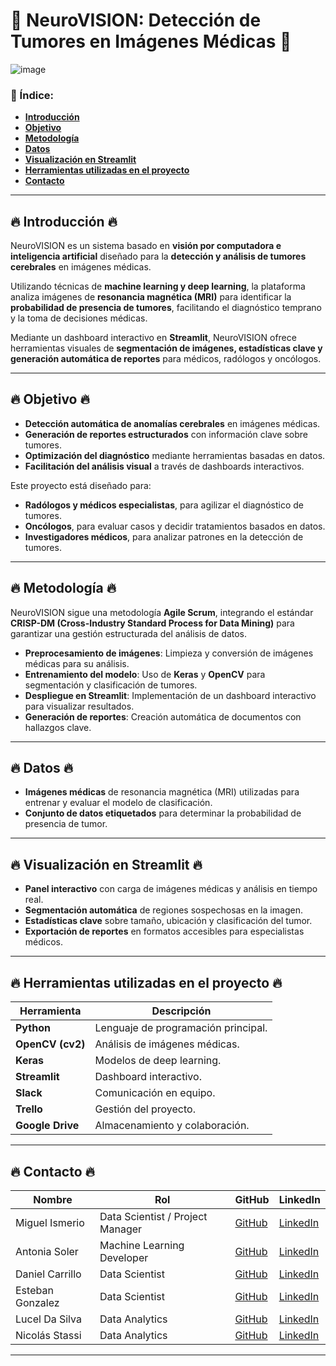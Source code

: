 # 🧠 NeuroVISION: Detección de Tumores en Imágenes Médicas 🏥

![image](https://github.com/No-Country-simulation/NeuroVISION/blob/main/img/Portada.jpg)

### 📝 Índice:

- [**Introducción**](#introducción)
- [**Objetivo**](#objetivo)
- [**Metodología**](#metodología)
- [**Datos**](#datos)
- [**Visualización en Streamlit**](#visualización-en-streamlit)
- [**Herramientas utilizadas en el proyecto**](#herramientas-utilizadas-en-el-proyecto)
- [**Contacto**](#contacto)

---

## 🔥 Introducción 🔥

NeuroVISION es un sistema basado en **visión por computadora e inteligencia artificial** diseñado para la **detección y análisis de tumores cerebrales** en imágenes médicas.

Utilizando técnicas de **machine learning y deep learning**, la plataforma analiza imágenes de **resonancia magnética (MRI)** para identificar la **probabilidad de presencia de tumores**, facilitando el diagnóstico temprano y la toma de decisiones médicas.

Mediante un dashboard interactivo en **Streamlit**, NeuroVISION ofrece herramientas visuales de **segmentación de imágenes, estadísticas clave y generación automática de reportes** para médicos, radólogos y oncólogos.

---

## 🔥 Objetivo 🔥

- **Detección automática de anomalías cerebrales** en imágenes médicas.
- **Generación de reportes estructurados** con información clave sobre tumores.
- **Optimización del diagnóstico** mediante herramientas basadas en datos.
- **Facilitación del análisis visual** a través de dashboards interactivos.

Este proyecto está diseñado para:
- **Radólogos y médicos especialistas**, para agilizar el diagnóstico de tumores.
- **Oncólogos**, para evaluar casos y decidir tratamientos basados en datos.
- **Investigadores médicos**, para analizar patrones en la detección de tumores.

---

## 🔥 Metodología 🔥

NeuroVISION sigue una metodología **Agile Scrum**, integrando el estándar **CRISP-DM (Cross-Industry Standard Process for Data Mining)** para garantizar una gestión estructurada del análisis de datos.

- **Preprocesamiento de imágenes**: Limpieza y conversión de imágenes médicas para su análisis.
- **Entrenamiento del modelo**: Uso de **Keras** y **OpenCV** para segmentación y clasificación de tumores.
- **Despliegue en Streamlit**: Implementación de un dashboard interactivo para visualizar resultados.
- **Generación de reportes**: Creación automática de documentos con hallazgos clave.

---

## 🔥 Datos 🔥

- **Imágenes médicas** de resonancia magnética (MRI) utilizadas para entrenar y evaluar el modelo de clasificación.
- **Conjunto de datos etiquetados** para determinar la probabilidad de presencia de tumor.

---

## 🔥 Visualización en Streamlit 🔥

- **Panel interactivo** con carga de imágenes médicas y análisis en tiempo real.
- **Segmentación automática** de regiones sospechosas en la imagen.
- **Estadísticas clave** sobre tamaño, ubicación y clasificación del tumor.
- **Exportación de reportes** en formatos accesibles para especialistas médicos.

---

## 🔥 Herramientas utilizadas en el proyecto 🔥

| Herramienta | Descripción |
|------------|-------------|
| **Python** | Lenguaje de programación principal. |
| **OpenCV (cv2)** | Análisis de imágenes médicas. |
| **Keras** | Modelos de deep learning. |
| **Streamlit** | Dashboard interactivo. |
| **Slack** | Comunicación en equipo. |
| **Trello** | Gestión del proyecto. |
| **Google Drive** | Almacenamiento y colaboración. |

---

## 🔥 Contacto 🔥

| Nombre | Rol | GitHub | LinkedIn |
|--------|---------|--------|---------|
| Miguel Ismerio | Data Scientist / Project Manager | [GitHub](https://github.com/mikeismerio) | [LinkedIn](https://www.linkedin.com/in/miguel-ismerio/) |
| Antonia Soler | Machine Learning Developer | [GitHub](https://github.com/asoler2004) | [LinkedIn](https://www.linkedin.com/in/antonia-soler-7a2811230) |
| Daniel Carrillo | Data Scientist | [GitHub](https://github.com/Carrillo1992) | [LinkedIn](https://www.linkedin.com/in/daniel-carrillo-b04a862a2) |
| Esteban Gonzalez | Data Scientist | [GitHub](https://github.com/andresgvelasquez) | [LinkedIn](https://www.linkedin.com/in/andres946/) |
| Lucel Da Silva | Data Analytics | [GitHub](https://github.com/luceldasilva) | [LinkedIn](https://www.linkedin.com/in/luceldasilva/) |
| Nicolás Stassi | Data Analytics | [GitHub](https://github.com/nicostassi04) | [LinkedIn](https://www.linkedin.com/in/nicolás-stassi/) |

---

